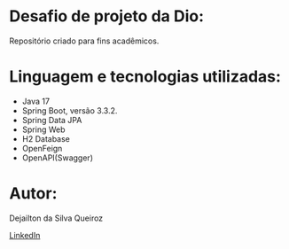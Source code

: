 # Desafio de projeto da Dio:
Repositório criado para fins acadêmicos.

# Linguagem e tecnologias utilizadas:

 - Java 17
- Spring Boot, versão 3.3.2.
- Spring Data JPA
- Spring Web
- H2 Database
-  OpenFeign
-  OpenAPI(Swagger)

# Autor:
Dejailton da Silva Queiroz

[LinkedIn](https://www.linkedin.com/in/dejailton-da-silva-queiroz-771867319/)
